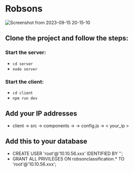 # Robsons

![Screenshot from 2023-09-15 20-15-10](https://github.com/saiful64/Robsons-v2/assets/93570937/bb48c67e-6d40-4db8-b492-711854806cc7)


## Clone the project and follow the steps:

### Start the server:
* `cd server`
* `node server`

### Start the client:
* `cd client`
* `npm run dev`


## Add your IP addresses
* client -> src -> components -> -> config.js  ->  < your_ip >


## Add this to your database
* CREATE USER 'root'@'10.10.56.xxx' IDENTIFIED BY '';
* GRANT ALL PRIVILEGES ON robsonclassification.* TO 'root'@'10.10.56.xxx';
